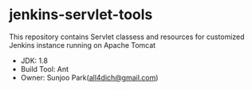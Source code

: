 # jenkins-servlet-tools

This repository contains Servlet classess and resources for customized Jenkins instance running on Apache Tomcat

* JDK: 1.8
* Build Tool: Ant
* Owner: Sunjoo Park(all4dich@gmail.com)
